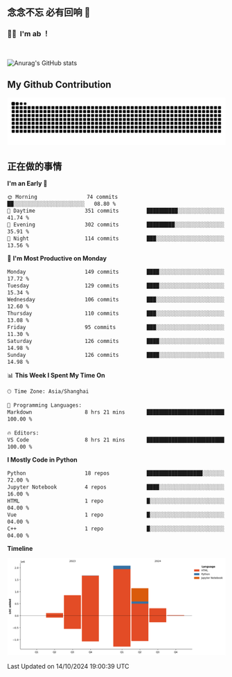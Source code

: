 ## 念念不忘 必有回响  👋
### 👨‍🔧&nbsp;&nbsp;I'm ab ！

<br>

![Anurag's GitHub stats](https://github-readme-stats.vercel.app/api?username=abinzzz&count_private=true&show_icons=true&theme=tokyonight)


## My Github Contribution
![](https://github.com/abinzzz/abinzzz/blob/output/github-contribution-grid-snake.svg)

## 正在做的事情

<!--START_SECTION:waka-->
**I'm an Early 🐤** 

```text
🌞 Morning                74 commits          ██░░░░░░░░░░░░░░░░░░░░░░░   08.80 % 
🌆 Daytime                351 commits         ██████████░░░░░░░░░░░░░░░   41.74 % 
🌃 Evening                302 commits         █████████░░░░░░░░░░░░░░░░   35.91 % 
🌙 Night                  114 commits         ███░░░░░░░░░░░░░░░░░░░░░░   13.56 % 
```
📅 **I'm Most Productive on Monday** 

```text
Monday                   149 commits         ████░░░░░░░░░░░░░░░░░░░░░   17.72 % 
Tuesday                  129 commits         ████░░░░░░░░░░░░░░░░░░░░░   15.34 % 
Wednesday                106 commits         ███░░░░░░░░░░░░░░░░░░░░░░   12.60 % 
Thursday                 110 commits         ███░░░░░░░░░░░░░░░░░░░░░░   13.08 % 
Friday                   95 commits          ███░░░░░░░░░░░░░░░░░░░░░░   11.30 % 
Saturday                 126 commits         ████░░░░░░░░░░░░░░░░░░░░░   14.98 % 
Sunday                   126 commits         ████░░░░░░░░░░░░░░░░░░░░░   14.98 % 
```


📊 **This Week I Spent My Time On** 

```text
🕑︎ Time Zone: Asia/Shanghai

💬 Programming Languages: 
Markdown                 8 hrs 21 mins       █████████████████████████   100.00 % 

🔥 Editors: 
VS Code                  8 hrs 21 mins       █████████████████████████   100.00 % 
```

**I Mostly Code in Python** 

```text
Python                   18 repos            ██████████████████░░░░░░░   72.00 % 
Jupyter Notebook         4 repos             ████░░░░░░░░░░░░░░░░░░░░░   16.00 % 
HTML                     1 repo              █░░░░░░░░░░░░░░░░░░░░░░░░   04.00 % 
Vue                      1 repo              █░░░░░░░░░░░░░░░░░░░░░░░░   04.00 % 
C++                      1 repo              █░░░░░░░░░░░░░░░░░░░░░░░░   04.00 % 
```



**Timeline**

![Lines of Code chart](https://raw.githubusercontent.com/abinzzz/abinzzz/main/assets/bar_graph.png)


 Last Updated on 14/10/2024 19:00:39 UTC
<!--END_SECTION:waka-->


